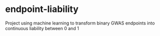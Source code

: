 # endpoint-liability
Project using machine learning to transform binary GWAS endpoints into continuous liability between 0 and 1
